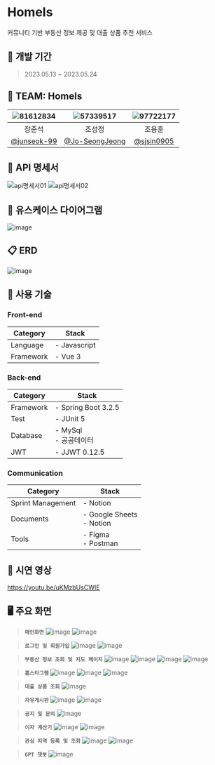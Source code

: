 # HomeIs
커뮤니티 기반 부동산 정보 제공 및 대출 상품 추천 서비스


## 📆 개발 기간
> 2023.05.13 ~ 2023.05.24


## 👫 TEAM: HomeIs
|![81612834](https://github.com/sjsin0905/sjsin0905/assets/97722177/6246d59b-0561-4dce-8328-c09644af5fce)|![57339517](https://github.com/sjsin0905/sjsin0905/assets/97722177/87931d0c-68c2-4183-a7cf-8a3a17103ec2)|![97722177](https://github.com/sjsin0905/sjsin0905/assets/97722177/fe3c0a32-9153-4e1f-9bb8-521b53ad93cb)|
|:---:|:---:|:---:|
|장준석|조성정|조용훈|
|[@junseok-99](https://github.com/junseok-99)|[@Jo-SeongJeong](https://github.com/Jo-SeongJeong)|[@sjsin0905](https://github.com/sjsin0905)|


## 🌳 API 명세서
![api명세서01](https://github.com/sjsin0905/sjsin0905/assets/97722177/9d564254-e516-47e0-a603-8db6ac9f722e)
![api명세서02](https://github.com/sjsin0905/sjsin0905/assets/97722177/b1218ae5-3a86-4ade-83d9-40a7ce01df85)

## 🧍 유스케이스 다이어그램
![image](https://github.com/sjsin0905/sjsin0905/assets/97722177/066a1a9b-03cb-47ff-9e0c-132526d2879a)


## 📋 ERD
![image](https://github.com/sjsin0905/sjsin0905/assets/97722177/cc83ed16-67a4-40e2-abe4-e23a052fdfe6)

## 🔧 사용 기술

### Front-end
| Category          | Stack                                                                           |
| ----------------- | ------------------------------------------------------------------------------- |
| Language          | - Javascript                                                                    |
| Framework         | - Vue 3                                                                         |

### Back-end
| Category          | Stack                                                                           |
| ----------------- | ------------------------------------------------------------------------------- |
| Framework         | - Spring Boot 3.2.5                                                             |
| Test              | - JUnit 5                                                                       |
| Database          | - MySql <br> - 공공데이터                                                        |
| JWT               | - JJWT 0.12.5                                                                   |

### Communication
| Category          | Stack                                                                           |
| ----------------- | ------------------------------------------------------------------------------- |
| Sprint Management | - Notion                                                                        |
| Documents         | - Google Sheets <br>- Notion                                                    |
| Tools             | - Figma <br>- Postman                                                           |


## 🎥 시연 영상
https://youtu.be/uKMzbUsCWIE

## 🖥 주요 화면

> **`메인화면`**
![image](https://github.com/sjsin0905/sjsin0905/assets/97722177/a803c8eb-5d1c-454d-b7b9-c1aa541ba42b)
![image](https://github.com/sjsin0905/sjsin0905/assets/97722177/438dc463-54b0-4260-954b-7509e002ddec)

> **`로그인 및 회원가입`**
![image](https://github.com/sjsin0905/sjsin0905/assets/97722177/0cddd8e1-3d4b-42de-a244-2daec4b14fd4)
![image](https://github.com/sjsin0905/sjsin0905/assets/97722177/6cbd8460-83ba-4a17-abe8-e47a6df5148b)

> **`부동산 정보 조회 및 지도 페이지`**
![image](https://github.com/sjsin0905/sjsin0905/assets/97722177/ce1a6ed9-cedc-4ad7-8bfb-1410d0483b96)
![image](https://github.com/HomeIs-ssafy/.github/assets/97722177/19449419-c9b4-4367-af36-982fbd0d2621)
![image](https://github.com/HomeIs-ssafy/.github/assets/97722177/1af87103-bf40-4208-b78e-190ed448f248)
![image](https://github.com/HomeIs-ssafy/.github/assets/97722177/13234176-8669-4262-96c2-51cb4d196239)

> **`홈스타그램`**
![image](https://github.com/HomeIs-ssafy/.github/assets/97722177/0013a2e7-cead-4870-9c79-50ccaf0889e4)
![image](https://github.com/HomeIs-ssafy/.github/assets/97722177/f94477d7-8f22-4ad6-936a-39e07e8fefa7)
![image](https://github.com/HomeIs-ssafy/.github/assets/97722177/337a381c-ece4-45e4-b25a-ab6204676b9e)

> **`대출 상품 조회`**
![image](https://github.com/HomeIs-ssafy/.github/assets/97722177/ddebedb6-b41b-40f3-9200-edac1f0fbc62)


> **`자유게시판`**
![image](https://github.com/HomeIs-ssafy/.github/assets/97722177/e142a6b5-0e0a-43e4-8bb9-76d03e91c387)
![image](https://github.com/HomeIs-ssafy/.github/assets/97722177/1970c131-d7c6-4855-ae4b-31b49f8d2458)


> **`공지 및 문의`**
![image](https://github.com/HomeIs-ssafy/.github/assets/97722177/2d9e23b5-c511-4571-ac5e-3e0e05d4b8ae)


> **`이자 계산기`**
![image](https://github.com/HomeIs-ssafy/.github/assets/97722177/e034b990-cef2-4147-933f-a2bd3862bbab)
![image](https://github.com/HomeIs-ssafy/.github/assets/97722177/41c86646-5f0f-4fd0-b633-ecb39f64ec3f)

> **`관심 지역 등록 및 조회`**
![image](https://github.com/HomeIs-ssafy/.github/assets/97722177/30e5b1e0-7413-470c-9cc1-5cd2d56a46d3)
![image](https://github.com/HomeIs-ssafy/.github/assets/97722177/7303f64d-d24a-4b0d-b2cb-7bd686bd48cd)

> **`GPT 챗봇`**
![image](https://github.com/HomeIs-ssafy/.github/assets/97722177/05813b25-3133-4311-9820-11ca4521436f)


